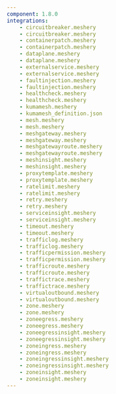 ```yaml
---
component: 1.8.0
integrations:
    - circuitbreaker.meshery
    - circuitbreaker.meshery
    - containerpatch.meshery
    - containerpatch.meshery
    - dataplane.meshery
    - dataplane.meshery
    - externalservice.meshery
    - externalservice.meshery
    - faultinjection.meshery
    - faultinjection.meshery
    - healthcheck.meshery
    - healthcheck.meshery
    - kumamesh.meshery
    - kumamesh_definition.json
    - mesh.meshery
    - mesh.meshery
    - meshgateway.meshery
    - meshgateway.meshery
    - meshgatewayroute.meshery
    - meshgatewayroute.meshery
    - meshinsight.meshery
    - meshinsight.meshery
    - proxytemplate.meshery
    - proxytemplate.meshery
    - ratelimit.meshery
    - ratelimit.meshery
    - retry.meshery
    - retry.meshery
    - serviceinsight.meshery
    - serviceinsight.meshery
    - timeout.meshery
    - timeout.meshery
    - trafficlog.meshery
    - trafficlog.meshery
    - trafficpermission.meshery
    - trafficpermission.meshery
    - trafficroute.meshery
    - trafficroute.meshery
    - traffictrace.meshery
    - traffictrace.meshery
    - virtualoutbound.meshery
    - virtualoutbound.meshery
    - zone.meshery
    - zone.meshery
    - zoneegress.meshery
    - zoneegress.meshery
    - zoneegressinsight.meshery
    - zoneegressinsight.meshery
    - zoneingress.meshery
    - zoneingress.meshery
    - zoneingressinsight.meshery
    - zoneingressinsight.meshery
    - zoneinsight.meshery
    - zoneinsight.meshery
---
```

